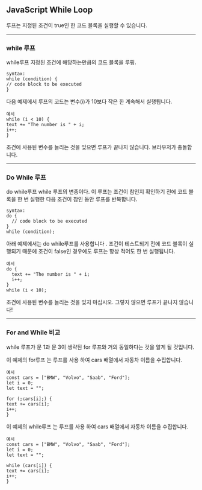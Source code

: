 ## JavaScript While Loop

루프는 지정된 조건이 true인 한 코드 블록을 실행할 수 있습니다.

---

### while 루프

while루프 지정된 조건에 해당하는만큼의 코드 블록을 루핑.

    syntax:
    while (condition) {
    // code block to be executed
    }

다음 예제에서 루프의 코드는 변수(i)가 10보다 작은 한 계속해서 실행됩니다.

    예시
    while (i < 10) {
    text += "The number is " + i;
    i++;
    }

조건에 사용된 변수를 늘리는 것을 잊으면 루프가 끝나지 않습니다. 브라우저가 충돌합니다.

---

### Do While 루프

do while루프 while 루프의 변종이다. 이 루프는 조건이 참인지 확인하기 전에 코드 블록을 한 번 실행한 다음 조건이 참인 동안 루프를 반복합니다.

    syntax:
    do {
      // code block to be executed
    }
    while (condition);

아래 예제에서는 do while루프를 사용합니다 . 조건이 테스트되기 전에 코드 블록이 실행되기 때문에 조건이 false인 경우에도 루프는 항상 적어도 한 번 실행됩니다.

    예시
    do {
      text += "The number is " + i;
      i++;
    }
    while (i < 10);

조건에 사용된 변수를 늘리는 것을 잊지 마십시오. 그렇지 않으면 루프가 끝나지 않습니다!

---

### For and While 비교

while 루프가 문 1과 문 3이 생략된 for 루프와 거의 동일하다는 것을 알게 될 것입니다.

이 예제의 for루프 는 루프를 사용 하여 cars 배열에서 자동차 이름을 수집합니다.

    예시
    const cars = ["BMW", "Volvo", "Saab", "Ford"];
    let i = 0;
    let text = "";

    for (;cars[i];) {
    text += cars[i];
    i++;
    }

이 예제의 while루프 는 루프를 사용 하여 cars 배열에서 자동차 이름을 수집합니다.

    예시
    const cars = ["BMW", "Volvo", "Saab", "Ford"];
    let i = 0;
    let text = "";

    while (cars[i]) {
    text += cars[i];
    i++;
    }
